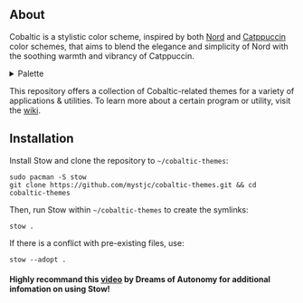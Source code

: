 
## About

Cobaltic is a stylistic color scheme, inspired by both [Nord](https://www.nordtheme.com/) and [Catppuccin](https://catppuccin.com/) color schemes, that aims to blend the elegance and simplicity of Nord with the soothing warmth and vibrancy of Catppuccin.

<details close>
<summary>Palette</summary>
<table>
	<tr>
		<th>Color</th>
		<th>Type</th>
		<th>Value</th>
	</tr>
	<tr>
		<td><img src="https://place-hold.it/32/242f3b?text=+" width="24"/></td>
		<td>Background</td>
		<td><code>#242f3b</code></td>
	</tr>
	<tr>
		<td><img src="https://place-hold.it/32/c2ddff?text=+" width="24"/></td>
		<td>Foreground</td>
		<td><code>#c2ddff</code></td>
	</tr>
	<tr>
		<td><img src="https://place-hold.it/32/293544?text=+" width="24"/></td>
		<td>Color 0</td>
		<td><code>#293544</code></td>
	</tr>
	<tr>
		<td><img src="https://place-hold.it/32/e14356?text=+" width="24"/></td>
		<td>Color 1</td>
		<td><code>#e14356</code></td>
	</tr>
	<tr>
		<td><img src="https://place-hold.it/32/a0df6e?text=+" width="24"/></td>
		<td>Color 2</td>
		<td><code>#a0df6e</code></td>
	</tr>
	<tr>
		<td><img src="https://place-hold.it/32/eabb56?text=+" width="24"/></td>
		<td>Color 3</td>
		<td><code>#eabb56</code></td>
	</tr>
	<tr>
		<td><img src="https://place-hold.it/32/639de0?text=+" width="24"/></td>
		<td>Color 4</td>
		<td><code>#639de0</code></td>
	</tr>
	<tr>
		<td><img src="https://place-hold.it/32/dc6fcc?text=+" width="24"/></td>
		<td>Color 5</td>
		<td><code>#dc6fcc</code></td>
	</tr>
	<tr>
		<td><img src="https://place-hold.it/32/61bedc?text=+" width="24"/></td>
		<td>Color 6</td>
		<td><code>#61bedc</code></td>
	</tr>
	<tr>
		<td><img src="https://place-hold.it/32/b4ceed?text=+" width="24"/></td>
		<td>Color 7</td>
		<td><code>#b4ceed</code></td>
	</tr>
	<tr>
		<td><img src="https://place-hold.it/32/34465c?text=+" width="24"/></td>
		<td>Color 8</td>
		<td><code>#34465c</code></td>
	</tr>
	<tr>
		<td><img src="https://place-hold.it/32/e75c66?text=+" width="24"/></td>
		<td>Color 9</td>
		<td><code>#e75c66</code></td>
	</tr>
	<tr>
		<td><img src="https://place-hold.it/32/ace37e?text=+" width="24"/></td>
		<td>Color 10</td>
		<td><code>#ace37e</code></td>
	</tr>
	<tr>
		<td><img src="https://place-hold.it/32/eec36a?text=+" width="24"/></td>
		<td>Color 11</td>
		<td><code>#eec36a</code></td>
	</tr>
	<tr>
		<td><img src="https://place-hold.it/32/76a6e4?text=+" width="24"/></td>
		<td>Color 12</td>
		<td><code>#76a6e4</code></td>
	</tr>
	<tr>
		<td><img src="https://place-hold.it/32/e180d2?text=+" width="24"/></td>
		<td>Color 13</td>
		<td><code>#e180d2</code></td>
	</tr>
	<tr>
		<td><img src="https://place-hold.it/32/76c4e0?text=+" width="24"/></td>
		<td>Color 14</td>
		<td><code>#76c4e0</code></td>
	</tr>
	<tr>
		<td><img src="https://place-hold.it/32/bdd3ef?text=+" width="24"/></td>
		<td>Color 15</td>
		<td><code>#bdd3ef</code></td>
	</tr>
</table>
</details>

This repository offers a collection of Cobaltic-related themes for a variety of applications & utilities. To learn more about a certain program or utility, visit the [wiki](https://github.com/mystjc/cobaltic-themes/wiki).

## Installation

Install Stow and clone the repository to `~/cobaltic-themes`:

```shell
sudo pacman -S stow
git clone https://github.com/mystjc/cobaltic-themes.git && cd cobaltic-themes
```

Then, run Stow within `~/cobaltic-themes` to create the symlinks:

```shell
stow .
```

If there is a conflict with pre-existing files, use:

```shell
stow --adopt .
```

#### Highly recommand this [video](https://youtu.be/y6XCebnB9gs?list=PLgO4Le-rukkJjc45SlAjDi-xtikmoOdUu) by Dreams of Autonomy for additional infomation on using Stow!
